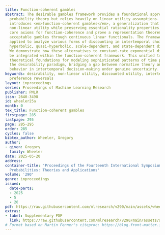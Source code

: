 ```yaml
---
title: Function-coherent gambles
abstract: The desirable gambles framework provides a foundational approach to imprecise
  probability theory but relies heavily on linear utility assumptions. This paper
  introduces <em>function-coherent gambles</em>, a generalization that accommodates
  non-linear utility while preserving essential rationality properties. We establish
  core axioms for function-coherence and prove a representation theorem that characterizes
  acceptable gambles through continuous linear functionals. The framework is then
  applied to analyze various forms of discounting in intertemporal choice, including
  hyperbolic, quasi-hyperbolic, scale-dependent, and state-dependent discounting.
  We demonstrate how these alternatives to constant-rate exponential discounting can
  be integrated within the function-coherent framework. This unified treatment provides
  theoretical foundations for modeling sophisticated patterns of time preference within
  the desirability paradigm, bridging a gap between normative theory and observed
  behavior in intertemporal decision-making under genuine uncertainty.
keywords: desirability, non-linear utility, discounted utility, intertemporal choice,
  preference reversals
layout: inproceedings
series: Proceedings of Machine Learning Research
publisher: PMLR
issn: 2640-3498
id: wheeler25a
month: 0
tex_title: Function-coherent gambles
firstpage: 285
lastpage: 295
page: 285-295
order: 285
cycles: false
bibtex_author: Wheeler, Gregory
author:
- given: Gregory
  family: Wheeler
date: 2025-05-20
address:
container-title: 'Proceedings of the Fourteenth International Symposium on Imprecise
  Probabilities: Theories and Applications'
volume: '290'
genre: inproceedings
issued:
  date-parts:
  - 2025
  - 5
  - 20
pdf: https://raw.githubusercontent.com/mlresearch/v290/main/assets/wheeler25a/wheeler25a.pdf
extras:
- label: Supplementary PDF
  link: https://raw.githubusercontent.com/mlresearch/v290/main/assets/assets/wheeler25a/wheeler25a-supp.pdf
# Format based on Martin Fenner's citeproc: https://blog.front-matter.io/posts/citeproc-yaml-for-bibliographies/
---
```

